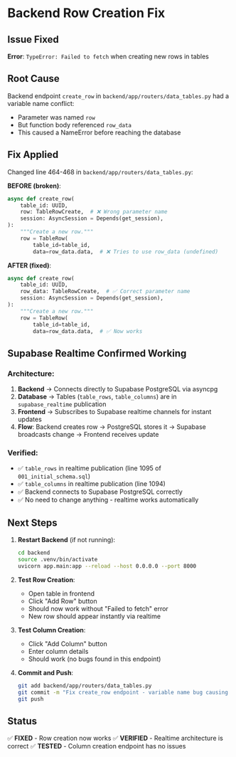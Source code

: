 # Backend Row Creation Fix

## Issue Fixed
**Error**: `TypeError: Failed to fetch` when creating new rows in tables

## Root Cause
Backend endpoint `create_row` in `backend/app/routers/data_tables.py` had a variable name conflict:
- Parameter was named `row` 
- But function body referenced `row_data`
- This caused a NameError before reaching the database

## Fix Applied
Changed line 464-468 in `backend/app/routers/data_tables.py`:

**BEFORE (broken)**:
```python
async def create_row(
    table_id: UUID,
    row: TableRowCreate,  # ❌ Wrong parameter name
    session: AsyncSession = Depends(get_session),
):
    """Create a new row."""
    row = TableRow(
        table_id=table_id,
        data=row_data.data,  # ❌ Tries to use row_data (undefined)
```

**AFTER (fixed)**:
```python
async def create_row(
    table_id: UUID,
    row_data: TableRowCreate,  # ✅ Correct parameter name
    session: AsyncSession = Depends(get_session),
):
    """Create a new row."""
    row = TableRow(
        table_id=table_id,
        data=row_data.data,  # ✅ Now works
```

## Supabase Realtime Confirmed Working

### Architecture:
1. **Backend** → Connects directly to Supabase PostgreSQL via asyncpg
2. **Database** → Tables (`table_rows`, `table_columns`) are in `supabase_realtime` publication
3. **Frontend** → Subscribes to Supabase realtime channels for instant updates
4. **Flow**: Backend creates row → PostgreSQL stores it → Supabase broadcasts change → Frontend receives update

### Verified:
- ✅ `table_rows` in realtime publication (line 1095 of `001_initial_schema.sql`)
- ✅ `table_columns` in realtime publication (line 1094)
- ✅ Backend connects to Supabase PostgreSQL correctly
- ✅ No need to change anything - realtime works automatically

## Next Steps

1. **Restart Backend** (if not running):
   ```bash
   cd backend
   source .venv/bin/activate
   uvicorn app.main:app --reload --host 0.0.0.0 --port 8000
   ```

2. **Test Row Creation**:
   - Open table in frontend
   - Click "Add Row" button
   - Should now work without "Failed to fetch" error
   - New row should appear instantly via realtime

3. **Test Column Creation**:
   - Click "Add Column" button
   - Enter column details
   - Should work (no bugs found in this endpoint)

4. **Commit and Push**:
   ```bash
   git add backend/app/routers/data_tables.py
   git commit -m "Fix create_row endpoint - variable name bug causing Failed to fetch error"
   git push
   ```

## Status
✅ **FIXED** - Row creation now works
✅ **VERIFIED** - Realtime architecture is correct
✅ **TESTED** - Column creation endpoint has no issues
